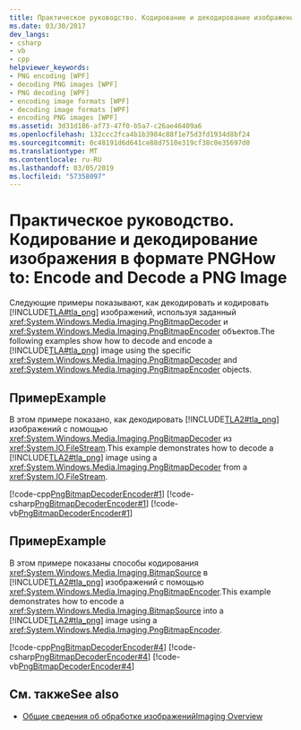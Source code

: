 ```yaml
---
title: Практическое руководство. Кодирование и декодирование изображения в формате PNG
ms.date: 03/30/2017
dev_langs:
- csharp
- vb
- cpp
helpviewer_keywords:
- PNG encoding [WPF]
- decoding PNG images [WPF]
- PNG decoding [WPF]
- encoding image formats [WPF]
- decoding image formats [WPF]
- encoding PNG images [WPF]
ms.assetid: 3d31d186-af73-47f0-b5a7-c26ae46409a6
ms.openlocfilehash: 132ccc2fca4b1b3984c88f1e75d3fd1934d8bf24
ms.sourcegitcommit: 0c48191d6d641ce88d7510e319cf38c0e35697d0
ms.translationtype: MT
ms.contentlocale: ru-RU
ms.lasthandoff: 03/05/2019
ms.locfileid: "57358097"
---
```

# <a name="how-to-encode-and-decode-a-png-image"></a><span data-ttu-id="1aeb3-102">Практическое руководство. Кодирование и декодирование изображения в формате PNG</span><span class="sxs-lookup"><span data-stu-id="1aeb3-102">How to: Encode and Decode a PNG Image</span></span>
<span data-ttu-id="1aeb3-103">Следующие примеры показывают, как декодировать и кодировать [!INCLUDE[TLA#tla_png](../../../../includes/tlasharptla-png-md.md)] изображений, используя заданный <xref:System.Windows.Media.Imaging.PngBitmapDecoder> и <xref:System.Windows.Media.Imaging.PngBitmapEncoder> объектов.</span><span class="sxs-lookup"><span data-stu-id="1aeb3-103">The following examples show how to decode and encode a [!INCLUDE[TLA#tla_png](../../../../includes/tlasharptla-png-md.md)] image using the specific <xref:System.Windows.Media.Imaging.PngBitmapDecoder> and <xref:System.Windows.Media.Imaging.PngBitmapEncoder> objects.</span></span>  
  
## <a name="example"></a><span data-ttu-id="1aeb3-104">Пример</span><span class="sxs-lookup"><span data-stu-id="1aeb3-104">Example</span></span>  
 <span data-ttu-id="1aeb3-105">В этом примере показано, как декодировать [!INCLUDE[TLA2#tla_png](../../../../includes/tla2sharptla-png-md.md)] изображений с помощью <xref:System.Windows.Media.Imaging.PngBitmapDecoder> из <xref:System.IO.FileStream>.</span><span class="sxs-lookup"><span data-stu-id="1aeb3-105">This example demonstrates how to decode a [!INCLUDE[TLA2#tla_png](../../../../includes/tla2sharptla-png-md.md)] image using a <xref:System.Windows.Media.Imaging.PngBitmapDecoder> from a <xref:System.IO.FileStream>.</span></span>  
  
 [!code-cpp[PngBitmapDecoderEncoder#1](~/samples/snippets/cpp/VS_Snippets_Wpf/PngBitmapDecoderEncoder/CPP/PngEncoderDecoder.cpp#1)]
 [!code-csharp[PngBitmapDecoderEncoder#1](~/samples/snippets/csharp/VS_Snippets_Wpf/PngBitmapDecoderEncoder/CSharp/PngEncoderDecoder.cs#1)]
 [!code-vb[PngBitmapDecoderEncoder#1](~/samples/snippets/visualbasic/VS_Snippets_Wpf/PngBitmapDecoderEncoder/VB/PngEncoderDecoder.vb#1)]  
  
## <a name="example"></a><span data-ttu-id="1aeb3-106">Пример</span><span class="sxs-lookup"><span data-stu-id="1aeb3-106">Example</span></span>  
 <span data-ttu-id="1aeb3-107">В этом примере показаны способы кодирования <xref:System.Windows.Media.Imaging.BitmapSource> в [!INCLUDE[TLA2#tla_png](../../../../includes/tla2sharptla-png-md.md)] изображений с помощью <xref:System.Windows.Media.Imaging.PngBitmapEncoder>.</span><span class="sxs-lookup"><span data-stu-id="1aeb3-107">This example demonstrates how to encode a <xref:System.Windows.Media.Imaging.BitmapSource> into a [!INCLUDE[TLA2#tla_png](../../../../includes/tla2sharptla-png-md.md)] image using a <xref:System.Windows.Media.Imaging.PngBitmapEncoder>.</span></span>  
  
 [!code-cpp[PngBitmapDecoderEncoder#4](~/samples/snippets/cpp/VS_Snippets_Wpf/PngBitmapDecoderEncoder/CPP/PngEncoderDecoder.cpp#4)]
 [!code-csharp[PngBitmapDecoderEncoder#4](~/samples/snippets/csharp/VS_Snippets_Wpf/PngBitmapDecoderEncoder/CSharp/PngEncoderDecoder.cs#4)]
 [!code-vb[PngBitmapDecoderEncoder#4](~/samples/snippets/visualbasic/VS_Snippets_Wpf/PngBitmapDecoderEncoder/VB/PngEncoderDecoder.vb#4)]  
  
## <a name="see-also"></a><span data-ttu-id="1aeb3-108">См. также</span><span class="sxs-lookup"><span data-stu-id="1aeb3-108">See also</span></span>
- [<span data-ttu-id="1aeb3-109">Общие сведения об обработке изображений</span><span class="sxs-lookup"><span data-stu-id="1aeb3-109">Imaging Overview</span></span>](imaging-overview.md)
